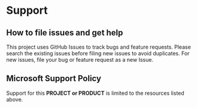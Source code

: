 # Support
## How to file issues and get help  
This project uses GitHub Issues to track bugs and feature requests. Please search the existing issues before filing new issues to avoid duplicates. For new issues, file your bug or feature request as a new Issue.
 
## Microsoft Support Policy  
Support for this **PROJECT or PRODUCT** is limited to the resources listed above.